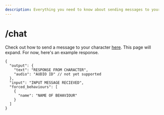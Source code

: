 ```yaml
---
description: Everything you need to know about sending messages to your character.
---
```


# /chat

Check out how to send a message to your character [here](../quick-start/unity.md). This page will expand. For now, here's an example response.

```
{
  "output": {
    "text": "RESPONSE FROM CHARACTER",
    "audio": "AUDIO ID" // not yet supported
  },
  "input": "INPUT MESSAGE RECIEVED",
  "forced_behaviours": [
    {
      "name": "NAME OF BEHAVIOUR"
    }
  ]
}
```
